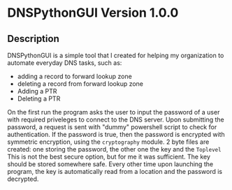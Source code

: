 # DNSPythonGUI Version 1.0.0
## Description
DNSPythonGUI is a simple tool that I created for helping my organization to automate everyday DNS tasks, such as:
* adding a record to forward lookup zone
* deleting a record from forward lookup zone
* Adding a PTR
* Deleting a PTR


On the first run the program asks the user to input the password of a user with required priveleges to connect to the DNS server. Upon submitting the password, a request is sent with "dummy" powershell script to check for authentication. If the password is true, then the password is encrypted with symmetric encryption, using the ```cryptography``` module. 2 byte files are created: one storing the password, the other one the key and the ```Toplevel``` This is not the best secure option, but for me it was sufficient. The key should be stored somewhere safe.
Every other time upon launching the program, the key is automatically read from a location and the password is decrypted.


